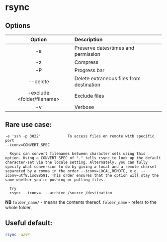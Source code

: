 # rsync

## Options
|           Option           | Description                              |
|:--------------------------:|:-----------------------------------------|
|             -a             | Preserve dates/times and permission      |
|             -z             | Compress                                 |
|             -P             | Progress bar                             |
|          --delete          | Delete extraneous files from destination |
| -exclude <folder/filename> | Exclude files                            |
|             -v             | Verbose                                  |

## Rare use case:
```
-e 'ssh -p 3022'            To access files on remote with specific port
--iconv=CONVERT_SPEC
  
  Rsync can convert filenames between character sets using this option. Using a CONVERT_SPEC of "." tells rsync to look up the default character-set via the locale setting. Alternately, you can fully specify what conversion to do by giving a local and a remote charset separated by a comma in the order --iconv=LOCAL,REMOTE, e.g. --iconv=utf8,iso88591. This order ensures that the option will stay the same whether you’re pushing or pulling files.
  
  Try
  rsync --iconv=. --archive /source /destination 
```
**NB**
`folder_name/` - means the contents thereof.
`folder_name` - refers to the whole folder.

## Useful default:
```bash
rsync -azvP
```
